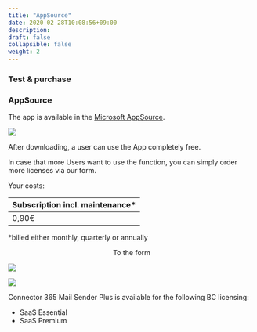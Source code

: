 ```yaml
---
title: "AppSource"
date: 2020-02-28T10:08:56+09:00
description: 
draft: false
collapsible: false
weight: 2
---
```

### Test & purchase

### AppSource

The app is available in the [Microsoft AppSource](https://appsource.microsoft.com/en-us/product/dynamics-365-business-central/PUBID.belwaregmbh2|AID.mailattachmentsplus|PAPPID.bedbabd4-3c73-482d-b8f5-1813e5a2493c).

![](images/apps/attachmentappsource.PNG)

After downloading, a user can use the App completely free.

In case that more Users want to use the function, you can simply order more licenses via our form.

Your costs:

| Subscription incl. maintenance* |
|---------------------------------|
|0,90€                            |

*billed either monthly, quarterly or annually

<p style="text-align: center;">
To the form
</p>

[<img src="/images/apps/Forms_plus.png">](https://forms.office.com/Pages/ResponsePage.aspx?id=wbg8p1B5wk60E37fEWJ6gK10RbLPyuxOs2bKXXZxm8JUNlZYRkRDRVRDM0hFVlBRNlNVT0pKWktWSy4u)

![](images/apps/senderforms_removed.PNG)
 
Connector 365 Mail Sender Plus is available for the following BC licensing:

- SaaS Essential
- SaaS Premium


